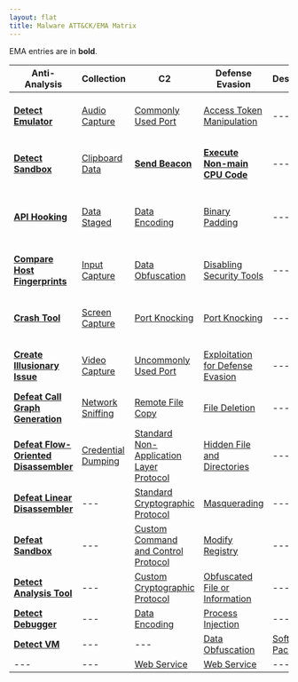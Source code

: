 ```yaml
---
layout: flat
title: Malware ATT&CK/EMA Matrix
---
```


EMA entries are in **bold**.

|Anti-Analysis|Collection|C2|Defense Evasion|Destruction|Discovery|Execution|Exfiltration|Fraud|Lateral Movement|Persistence|Privilege Escalation|
|-------------|----------|--|---------------|-----------|---------|---------|------------|-----|----------------|-----------|--------------------|
|[**Detect Emulator**](https://collaborate.mitre.org/ema/index.php/Ema-1265)|[Audio Capture](https://attack.mitre.org/wiki/Technique/T1123)|[Commonly Used Port](https://attack.mitre.org/wiki/Technique/T1043)|[Access Token Manipulation](https://attack.mitre.org/wiki/Technique/T1134)|---|[Account Discovery](https://attack.mitre.org/wiki/Technique/T1087)|[Execution through API](https://attack.mitre.org/wiki/Technique/T1106)|[Data Compressed](https://attack.mitre.org/wiki/Technique/T1002)|---|[Remote File Copy](https://attack.mitre.org/wiki/Technique/T1105)|[Hooking](https://attack.mitre.org/wiki/Technique/T1179)|[Explotation for Privilege Escalation](https://attack.mitre.org/wiki/Technique/T1068)|
|[**Detect Sandbox**](https://collaborate.mitre.org/ema/index.php/Ema-1233)|[Clipboard Data](https://attack.mitre.org/wiki/Technique/T1115)|[**Send Beacon**](https://collaborate.mitre.org/ema/index.php/Ema-1237)|[**Execute Non-main CPU Code**](https://collaborate.mitre.org/ema/index.php/Ema-1221)|---|[File and Directory Discovery](https://attack.mitre.org/wiki/Technique/T1083)|[Execution through Module Load](https://attack.mitre.org/wiki/Technique/T1129)|[Data Encrypted](https://attack.mitre.org/wiki/Technique/T1022)|---|[Exploitation of Remote Services](https://attack.mitre.org/wiki/Technique/T1210)|[Modify Existing Service](https://attack.mitre.org/wiki/Technique/T1031)|[Hooking](https://attack.mitre.org/wiki/Technique/T1179)|
|[**API Hooking**](https://collaborate.mitre.org/ema/index.php/Ema-1035)|[Data Staged](https://attack.mitre.org/wiki/Technique/T1074)|[Data Encoding](https://attack.mitre.org/wiki/Technique/T1132)|[Binary Padding](https://attack.mitre.org/wiki/Technique/T1009)|---|[Peripheral Device Discovery](https://attack.mitre.org/wiki/Technique/T1120)|[PowerShell](https://attack.mitre.org/wiki/Technique/T1086)|[Exfiltration Over Command and Control Channel](https://attack.mitre.org/wiki/Technique/T1041)|---|---|[New Service](https://attack.mitre.org/wiki/Technique/T1050)|[Process Injection](https://attack.mitre.org/wiki/Technique/T1055)|
|[**Compare Host Fingerprints**](https://collaborate.mitre.org/ema/index.php/Ema-1120)|[Input Capture](https://attack.mitre.org/wiki/Technique/T1056)|[Data Obfuscation](https://attack.mitre.org/wiki/Technique/T1001)|[Disabling Security Tools](https://attack.mitre.org/wiki/Technique/T1089)|---|[Process Discovery](https://attack.mitre.org/wiki/Technique/T1057)|[Scripting](https://attack.mitre.org/wiki/Technique/T1064)|[Exfiltration Over Alternative Protocol](https://attack.mitre.org/wiki/Technique/T1048)|---|---|[Registry Run Keys / Start Folder](https://attack.mitre.org/wiki/Technique/T1060)|[Scheduled Task](https://attack.mitre.org/wiki/Technique/T1053)|
|[**Crash Tool**](https://collaborate.mitre.org/ema/index.php/Ema-1049)|[Screen Capture](https://attack.mitre.org/wiki/Technique/T1113)|[Port Knocking](https://attack.mitre.org/wiki/Technique/T1205)|[Port Knocking](https://attack.mitre.org/wiki/Technique/T1205)|---|[Query Registry](https://attack.mitre.org/wiki/Technique/T1012)|[Command-Line Interface](https://attack.mitre.org/wiki/Technique/T1059)|[Exfiltration Over Other Network Medium](https://attack.mitre.org/wiki/Technique/T1011)|---|---|[Port Knocking](https://attack.mitre.org/wiki/Technique/T1205)|---|
|[**Create Illusionary Issue**](https://collaborate.mitre.org/ema/index.php/Ema-1031)|[Video Capture](https://attack.mitre.org/wiki/Technique/T1125)|[Uncommonly Used Port](https://attack.mitre.org/wiki/Technique/T1065)|[Exploitation for Defense Evasion](https://attack.mitre.org/wiki/Technique/T1211)|---|[Security Software Discovery](https://attack.mitre.org/wiki/Technique/T1063)|[Rundll32](https://attack.mitre.org/wiki/Technique/T1085)|[Exfiltration Over Physical Medium](https://attack.mitre.org/wiki/Technique/T1052)|---|---|[Timestomp](https://attack.mitre.org/wiki/Technique/T1099)|---|
|[**Defeat Call Graph Generation**](https://collaborate.mitre.org/ema/index.php/Ema-1228)|[Network Sniffing](https://attack.mitre.org/wiki/Technique/T1040)|[Remote File Copy](https://attack.mitre.org/wiki/Technique/T1105)|[File Deletion](https://attack.mitre.org/wiki/Technique/T1107)|---|[System Information Discovery](https://attack.mitre.org/wiki/Technique/T1082)|[Scheduled Task](https://attack.mitre.org/wiki/Technique/T1053)|---|---|---|[Scheduled Task](https://attack.mitre.org/wiki/Technique/T1053)|---|
|[**Defeat Flow-Oriented Disassembler**](https://collaborate.mitre.org/ema/index.php/Ema-1227)|[Credential Dumping](https://attack.mitre.org/wiki/Technique/T1003)|[Standard Non-Application Layer Protocol](https://attack.mitre.org/wiki/Technique/T1095)|[Hidden File and Directories](https://attack.mitre.org/wiki/Technique/T1158)|---|[System Time Discovery](https://attack.mitre.org/wiki/Technique/T1124)|---|---|---|---|[Hidden File and Directories](https://attack.mitre.org/wiki/Technique/T1158)|---|
|[**Defeat Linear Disassembler**](https://collaborate.mitre.org/ema/index.php/Ema-1229)|---|[Standard Cryptographic Protocol](https://attack.mitre.org/wiki/Technique/T1032)|[Masquerading](https://attack.mitre.org/wiki/Technique/T1036)|---|[System Owner/User Discovery](https://attack.mitre.org/wiki/Technique/T1033)|---|---|---|---|---|---|
|[**Defeat Sandbox**](https://collaborate.mitre.org/ema/index.php/Ema-1027)|---|[Custom Command and Control Protocol](https://attack.mitre.org/wiki/Technique/T1094)|[Modify Registry](https://attack.mitre.org/wiki/Technique/T1112)|---|[System Network Configuration Discovery](https://attack.mitre.org/wiki/Technique/T1016)|---|---|---|---|---|---|
|[**Detect Analysis Tool**](https://collaborate.mitre.org/ema/index.php/Ema-1005)|---|[Custom Cryptographic Protocol](https://attack.mitre.org/wiki/Technique/T1024)|[Obfuscated File or Information](https://attack.mitre.org/wiki/Technique/T1027)|---|---|---|---|---|---|---|---|
|[**Detect Debugger**](https://collaborate.mitre.org/ema/index.php/Ema-1253)|---|[Data Encoding](https://attack.mitre.org/wiki/Technique/T1132)|[Process Injection](https://attack.mitre.org/wiki/Technique/T1055)|---|---|---|---|---|---|---|---|
|[**Detect VM**](https://collaborate.mitre.org/ema/index.php/Ema-1239)|---|---|[Data Obfuscation](https://attack.mitre.org/wiki/Technique/T1001)|[Software Packing](https://attack.mitre.org/wiki/Technique/T1045)|---|---|---|---|---|---|---|---|
|---|---|[Web Service](https://attack.mitre.org/wiki/Technique/T1102)|[Web Service](https://attack.mitre.org/wiki/Technique/T1102)|---|---|---|---|---|---|---|---|
